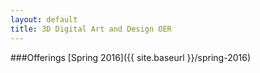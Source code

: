 ```yaml
---
layout: default
title: 3D Digital Art and Design OER
---
```


###Offerings
[Spring 2016]({{ site.baseurl }}/spring-2016)

